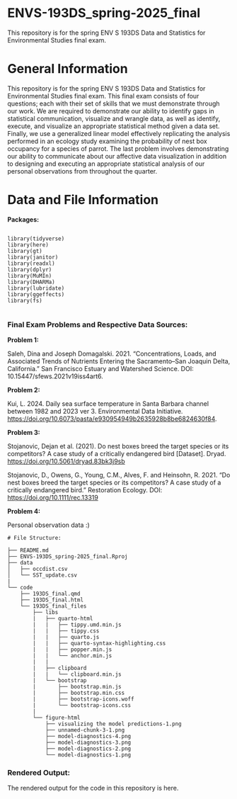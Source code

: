 # ENVS-193DS_spring-2025_final

This repository is for the spring ENV S 193DS Data and Statistics for Environmental 
Studies final exam. 

# General Information

This repository is for the spring ENV S 193DS Data and Statistics for Environmental 
Studies final exam. This final exam consists of four questions; each with their 
set of skills that we must demonstrate through our work. We are required to 
demonstrate our ability to identify gaps in statistical communication, visualize
and wrangle data, as well as identify, execute, and visualize an appropriate 
statistical method given a data set. Finally, we use a generalized linear model 
effectively replicating the analysis performed in an ecology study examining the
probability of nest box occupancy for a species of parrot. The last problem 
involves demonstrating our ability to communicate about our affective data 
visualization in addition to designing and executing an appropriate statistical 
analysis of our personal observations from throughout the quarter. 

# Data and File Information 

**Packages:** 

```{r, message=FALSE}

library(tidyverse)
library(here)
library(gt)
library(janitor)
library(readxl)
library(dplyr)
library(MuMIn)
library(DHARMa)
library(lubridate)
library(ggeffects)
library(fs)


```

### Final Exam Problems and Respective Data Sources: 

**Problem 1:** 

Saleh, Dina and Joseph Domagalski. 2021. “Concentrations, Loads, and 
Associated Trends of Nutrients Entering the Sacramento–San Joaquin Delta, 
California.” San Francisco Estuary and Watershed Science. 
DOI: 10.15447/sfews.2021v19iss4art6.

**Problem 2:**

Kui, L. 2024. Daily sea surface temperature in Santa Barbara channel between 
1982 and 2023 ver 3. Environmental Data Initiative. 
https://doi.org/10.6073/pasta/e930954949b2635928b8be6824630f84.

**Problem 3:**

Stojanovic, Dejan et al. (2021). Do nest boxes breed the target species or its 
competitors? A case study of a critically endangered bird [Dataset]. 
Dryad. https://doi.org/10.5061/dryad.83bk3j9sb

Stojanovic, D., Owens, G., Young, C.M., Alves, F. and Heinsohn, R. 2021. 
“Do nest boxes breed the target species or its competitors? A case study of a 
critically endangered bird.” Restoration Ecology. 
DOI: https://doi.org/10.1111/rec.13319

**Problem 4:**

Personal observation data :)
```
# File Structure:

├── README.md
├── ENVS-193DS_spring-2025_final.Rproj
├── data
│   ├── occdist.csv
│   └── SST_update.csv
|
└── code
    ├── 193DS_final.qmd
    ├── 193DS_final.html
    └── 193DS_final_files
        ├── libs
        |   ├── quarto-html
        |   |   ├── tippy.umd.min.js
        |   |   ├── tippy.css
        |   |   ├── quarto.js
        |   |   ├── quarto-syntax-highlighting.css
        |   |   ├── popper.min.js
        |   |   └── anchor.min.js
        |   |
        |   ├── clipboard
        |   |   └── clipboard.min.js
        |   └── bootstrap
        |       ├── bootstrap.min.js
        |       ├── bootstrap.min.css
        |       ├── bootstrap-icons.woff
        |       └── bootstrap-icons.css
        |
        └── figure-html
            ├── visualizing the model predictions-1.png 
            ├── unnamed-chunk-3-1.png
            ├── model-diagnostics-4.png
            ├── model-diagnostics-3.png
            ├── model-diagnostics-2.png
            └── model-diagnostics-1.png
```            

### Rendered Output: 

The rendered output for the code in this repository is here.


        
        
        



